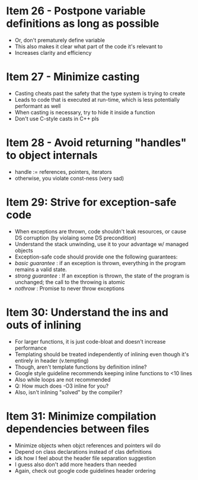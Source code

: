 # Item 26 - Postpone variable definitions as long as possible
- Or, don't prematurely define variable
- This also makes it clear what part of the code it's relevant to
- Increases clarity and efficiency

# Item 27 - Minimize casting
- Casting cheats past the safety that the type system is trying to create
- Leads to code that is executed at run-time, which is less potentially performant as well
- When casting is necessary, try to hide it inside a function
- Don't use C-style casts in C++ pls

# Item 28 - Avoid returning "handles" to object internals
- handle := references, pointers, iterators
- otherwise, you violate const-ness (very sad)

# Item 29: Strive for exception-safe code
- When exceptions are thrown, code shouldn't leak resources, or cause DS corruption (by violaing some DS precondition)
- Understand the stack unwinding, use it to your advantage w/ managed objects
- Exception-safe code should provide one the following guarantees:
- _basic guarantee_ : if an exception is thrown, everything in the program remains a valid state.
- _strong guarantee_ : If an exception is thrown, the state of the program is unchanged; the call to the throwing is atomic
- _nothrow_ : Promise to never throw exceptions

# Item 30: Understand the ins and outs of inlining
- For larger functions, it is just code-bloat and doesn't increase performance
- Templating should be treated independently of inlining even though it's entirely in header (v.tempting)
- Though, aren't template functions by definition inline?
- Google style guideline recommends keeping inline functions to <10 lines
- Also while loops are not recommended
- Q: How much does -O3 inline for you?
- Also, isn't inlining "solved" by the compiler?

# Item 31: Minimize compilation dependencies between files
- Minimize objects when objct references and pointers wil do
- Depend on class declarations instead of clas definitions
- idk how I feel about the header file separation suggestion
- I guess also don't add more headers than needed
- Again, check out google code guidelines header ordering

